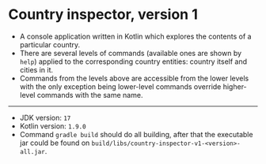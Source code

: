 # Country inspector, version 1

- A console application written in Kotlin which explores the contents of a particular country.
- There are several levels of commands (available ones are shown  by `help`)
    applied to the corresponding country entities: country itself and cities in it.
- Commands from the levels above are accessible from the lower levels with the only exception being
    lower-level commands override higher-level commands with the same name.

---
- JDK version: `17`
- Kotlin version: `1.9.0`
- Command `gradle build` should do all building, after that the executable jar 
  could be found on `build/libs/country-inspector-v1-<version>-all.jar`.
